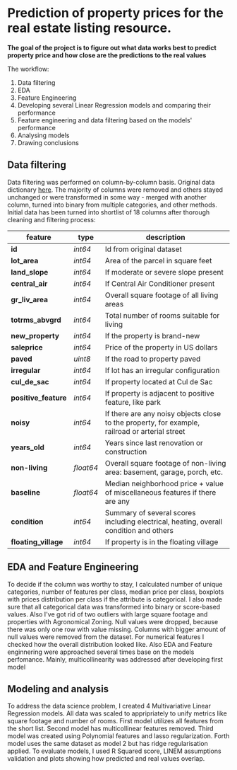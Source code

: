 # Prediction of property prices for the real estate listing resource.

**The goal of the project is to figure out what data works best to predict property price and how close are the predictions to the real values**

The workflow:
1. Data filtering
1. EDA
1. Feature Engineering
1. Developing several Linear Regression models and comparing their performance
1. Feature engineering and data filtering based on the models' performance
1. Analysing models
1. Drawing conclusions

## Data filtering
Data filtering was performed on column-by-column basis. Original data dictionary [here](http://jse.amstat.org/v19n3/decock/DataDocumentation.txt). The majority of columns were removed and others stayed unchanged or were transformed in some way - merged with another column, turned into binary from multiple categories, and other methods.
Initial data has been turned into shortlist of 18 columns after thorough cleaning and filtering process:

| feature | type | description |
| --- | --- | --- |
| **id** | *int64* | Id from original dataset |  
| **lot_area** | *int64* | Area of the parcel in square feet |
| **land_slope** | *int64* | If moderate or severe slope present |
| **central_air** | *int64* | If Central Air Conditioner present |
| **gr_liv_area** | *int64* | Overall square footage of all living areas |
| **totrms_abvgrd** | *int64* |  Total number of rooms suitable for living |
| **new_property** | *int64* | If the property is brand-new |
| **saleprice** | *int64* | Price of the property in US dollars |
| **paved** | *uint8* | If the road to property paved |
| **irregular** | *int64* |  If lot has an irregular configuration |
| **cul_de_sac** | *int64* | If property located at Cul de Sac |
| **positive_feature** | *int64* | If property is adjacent to positive feature, like park |
| **noisy** | *int64* | If there are any noisy objects close to the property, for example, railroad or arterial street |
| **years_old** | *int64* | Years since last renovation or construction |
| **non-living** | *float64* | Overall square footage of non-living area: basement, garage, porch, etc. |
| **baseline** | *float64* | Median neighborhood price + value of miscellaneous features if there are any |
| **condition** | *int64* | Summary of several scores including electrical, heating, overall condition and others |
| **floating_village** | *int64* | If property is in the floating village |

## EDA and Feature Engineering
To decide if the column was worthy to stay, I calculated number of unique categories, number of features per class, median price per class, boxplots with prices distribution per class if the attribute is categorical. I also made sure that all categorical data was transformed into binary or score-based values.
Also I've got rid of two outliers with large square footage and properties with Agronomical Zoning. Null values were dropped, because there was only one row with value missing. Columns with bigger amount of null values were removed from the dataset.
For numerical features I checked how the overall distribution looked like. Also EDA and Feature enginnering were approached several times base on the models perfomance. Mainly, multicollinearity was addressed after developing first model

## Modeling and analysis
To address the data science problem, I created 4 Multivariative Linear Regression models.
All data was scaled to appripriately to unify metrics like square footage and number of rooms.
First model utilizes all features from the short list. Second model has multicollinear features removed. Third model was created using Polynomial features and lasso regularization. Forth model uses the same dataset as model 2 but has ridge regularisation applied.
To evaluate models, I used R Squared score, LINEM assumptions validation and plots showing how predicted and real values overlap. 